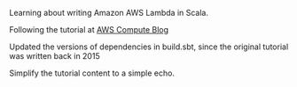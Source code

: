 Learning about writing Amazon AWS Lambda in Scala. 

Following the tutorial at [AWS Compute Blog](https://aws.amazon.com/blogs/compute/writing-aws-lambda-functions-in-scala/) 

Updated the versions of dependencies in build.sbt, since the original tutorial was written back in 2015

Simplify the tutorial content to a simple echo.